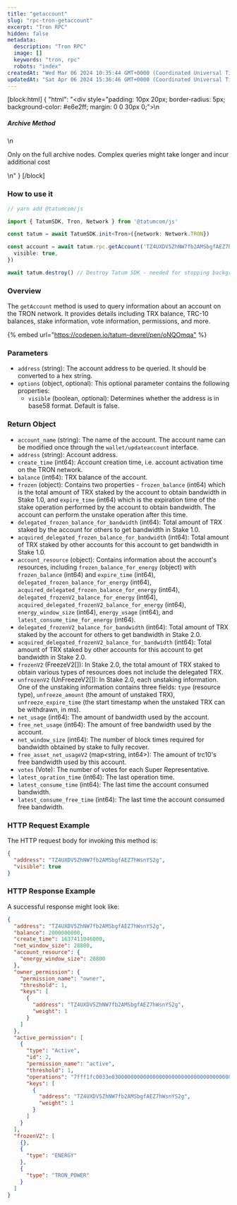 ```yaml
---
title: "getaccount"
slug: "rpc-tron-getaccount"
excerpt: "Tron RPC"
hidden: false
metadata: 
  description: "Tron RPC"
  image: []
  keywords: "tron, rpc"
  robots: "index"
createdAt: "Wed Mar 06 2024 10:35:44 GMT+0000 (Coordinated Universal Time)"
updatedAt: "Sat Apr 06 2024 15:36:46 GMT+0000 (Coordinated Universal Time)"
---
```

[block:html]
{
  "html": "<div style=\"padding: 10px 20px; border-radius: 5px; background-color: #e6e2ff; margin: 0 0 30px 0;\">\n  <h5>Archive Method</h5>\n  <p>Only on the full archive nodes. Complex queries might take longer and incur additional cost</p>\n</div>"
}
[/block]


### How to use it



```typescript
// yarn add @tatumcom/js

import { TatumSDK, Tron, Network } from '@tatumcom/js'

const tatum = await TatumSDK.init<Tron>({network: Network.TRON})

const account = await tatum.rpc.getAccount('TZ4UXDV5ZhNW7fb2AMSbgfAEZ7hWsnYS2g', {
  visible: true,
})

await tatum.destroy() // Destroy Tatum SDK - needed for stopping background jobs
```



### Overview

The `getAccount` method is used to query information about an account on the TRON network. It provides details including TRX balance, TRC-10 balances, stake information, vote information, permissions, and more.

{% embed url="<https://codepen.io/tatum-devrel/pen/oNQOmqa"> %}

### Parameters

- `address` (string): The account address to be queried. It should be converted to a hex string.
- `options` (object, optional): This optional parameter contains the following properties:
  - `visible` (boolean, optional): Determines whether the address is in base58 format. Default is false.

### Return Object

- `account_name` (string): The name of the account. The account name can be modified once through the `wallet/updateaccount` interface.
- `address` (string): Account address.
- `create_time` (int64): Account creation time, i.e. account activation time on the TRON network.
- `balance` (int64): TRX balance of the account.
- `frozen` (object): Contains two properties - `frozen_balance` (int64) which is the total amount of TRX staked by the account to obtain bandwidth in Stake 1.0, and `expire_time` (int64) which is the expiration time of the stake operation performed by the account to obtain bandwidth. The account can perform the unstake operation after this time.
- `delegated_frozen_balance_for_bandwidth` (int64): Total amount of TRX staked by the account for others to get bandwidth in Stake 1.0.
- `acquired_delegated_frozen_balance_for_bandwidth` (int64): Total amount of TRX staked by other accounts for this account to get bandwidth in Stake 1.0.
- `account_resource` (object): Contains information about the account's resources, including `frozen_balance_for_energy` (object) with `frozen_balance` (int64) and `expire_time` (int64), `delegated_frozen_balance_for_energy` (int64), `acquired_delegated_frozen_balance_for_energy` (int64), `delegated_frozenV2_balance_for_energy` (int64), `acquired_delegated_frozenV2_balance_for_energy` (int64), `energy_window_size` (int64), `energy_usage` (int64), and `latest_consume_time_for_energy` (int64).
- `delegated_frozenV2_balance_for_bandwidth` (int64): Total amount of TRX staked by the account for others to get bandwidth in Stake 2.0.
- `acquired_delegated_frozenV2_balance_for_bandwidth` (int64): Total amount of TRX staked by other accounts for this account to get bandwidth in Stake 2.0.
- `frozenV2` (FreezeV2\[]): In Stake 2.0, the total amount of TRX staked to obtain various types of resources does not include the delegated TRX.
- `unfrozenV2` (UnFreezeV2\[]): In Stake 2.0, each unstaking information. One of the unstaking information contains three fields: `type` (resource type), `unfreeze_amount` (the amount of unstaked TRX), `unfreeze_expire_time` (the start timestamp when the unstaked TRX can be withdrawn, in ms).
- `net_usage` (int64): The amount of bandwidth used by the account.
- `free_net_usage` (int64): The amount of free bandwidth used by the account.
- `net_window_size` (int64): The number of block times required for bandwidth obtained by stake to fully recover.
- `free_asset_net_usageV2` (map\<string, int64>): The amount of trc10's free bandwidth used by this account.
- `votes` (Vote): The number of votes for each Super Representative.
- `latest_opration_time` (int64): The last operation time.
- `latest_consume_time` (int64): The last time the account consumed bandwidth.
- `latest_consume_free_time` (int64): The last time the account consumed free bandwidth.

### HTTP Request Example

The HTTP request body for invoking this method is:

```json
{
  "address": "TZ4UXDV5ZhNW7fb2AMSbgfAEZ7hWsnYS2g",
  "visible": true
}
```

### HTTP Response Example

A successful response might look like:

```json
{
  "address": "TZ4UXDV5ZhNW7fb2AMSbgfAEZ7hWsnYS2g",
  "balance": 2000000000,
  "create_time": 1637411046000,
  "net_window_size": 28800,
  "account_resource": {
    "energy_window_size": 28800
  },
  "owner_permission": {
    "permission_name": "owner",
    "threshold": 1,
    "keys": [
      {
        "address": "TZ4UXDV5ZhNW7fb2AMSbgfAEZ7hWsnYS2g",
        "weight": 1
      }
    ]
  },
  "active_permission": [
    {
      "type": "Active",
      "id": 2,
      "permission_name": "active",
      "threshold": 1,
      "operations": "7fff1fc0033e0300000000000000000000000000000000000000000000000000",
      "keys": [
        {
          "address": "TZ4UXDV5ZhNW7fb2AMSbgfAEZ7hWsnYS2g",
          "weight": 1
        }
      ]
    }
  ],
  "frozenV2": [
    {},
    {
      "type": "ENERGY"
    },
    {
      "type": "TRON_POWER"
    }
  ]
}
```
